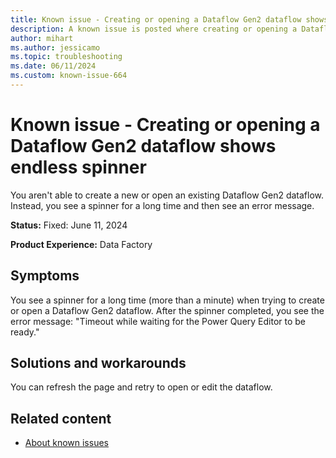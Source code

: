 ```yaml
---
title: Known issue - Creating or opening a Dataflow Gen2 dataflow shows endless spinner
description: A known issue is posted where creating or opening a Dataflow Gen2 dataflow shows endless spinner.
author: mihart
ms.author: jessicamo
ms.topic: troubleshooting  
ms.date: 06/11/2024
ms.custom: known-issue-664
---
```


# Known issue - Creating or opening a Dataflow Gen2 dataflow shows endless spinner

You aren't able to create a new or open an existing Dataflow Gen2 dataflow. Instead, you see a spinner for a long time and then see an error message.

**Status:** Fixed: June 11, 2024

**Product Experience:** Data Factory

## Symptoms

You see a spinner for a long time (more than a minute) when trying to create or open a Dataflow Gen2 dataflow. After the spinner completed, you see the error message: "Timeout while waiting for the Power Query Editor to be ready."

## Solutions and workarounds

You can refresh the page and retry to open or edit the dataflow.

## Related content

- [About known issues](https://support.fabric.microsoft.com/known-issues)
